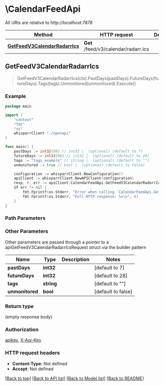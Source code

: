 # \CalendarFeedApi

All URIs are relative to *http://localhost:7878*

Method | HTTP request | Description
------------- | ------------- | -------------
[**GetFeedV3CalendarRadarrIcs**](CalendarFeedApi.md#GetFeedV3CalendarRadarrIcs) | **Get** /feed/v3/calendar/radarr.ics | 



## GetFeedV3CalendarRadarrIcs

> GetFeedV3CalendarRadarrIcs(ctx).PastDays(pastDays).FutureDays(futureDays).Tags(tags).Unmonitored(unmonitored).Execute()



### Example

```go
package main

import (
    "context"
    "fmt"
    "os"
    whisparrClient "./openapi"
)

func main() {
    pastDays := int32(56) // int32 |  (optional) (default to 7)
    futureDays := int32(56) // int32 |  (optional) (default to 28)
    tags := "tags_example" // string |  (optional) (default to "")
    unmonitored := true // bool |  (optional) (default to false)

    configuration := whisparrClient.NewConfiguration()
    apiClient := whisparrClient.NewAPIClient(configuration)
    resp, r, err := apiClient.CalendarFeedApi.GetFeedV3CalendarRadarrIcs(context.Background()).PastDays(pastDays).FutureDays(futureDays).Tags(tags).Unmonitored(unmonitored).Execute()
    if err != nil {
        fmt.Fprintf(os.Stderr, "Error when calling `CalendarFeedApi.GetFeedV3CalendarRadarrIcs``: %v\n", err)
        fmt.Fprintf(os.Stderr, "Full HTTP response: %v\n", r)
    }
}
```

### Path Parameters



### Other Parameters

Other parameters are passed through a pointer to a apiGetFeedV3CalendarRadarrIcsRequest struct via the builder pattern


Name | Type | Description  | Notes
------------- | ------------- | ------------- | -------------
 **pastDays** | **int32** |  | [default to 7]
 **futureDays** | **int32** |  | [default to 28]
 **tags** | **string** |  | [default to &quot;&quot;]
 **unmonitored** | **bool** |  | [default to false]

### Return type

 (empty response body)

### Authorization

[apikey](../README.md#apikey), [X-Api-Key](../README.md#X-Api-Key)

### HTTP request headers

- **Content-Type**: Not defined
- **Accept**: Not defined

[[Back to top]](#) [[Back to API list]](../README.md#documentation-for-api-endpoints)
[[Back to Model list]](../README.md#documentation-for-models)
[[Back to README]](../README.md)

